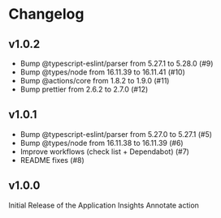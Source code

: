 # Changelog

## v1.0.2

- Bump @typescript-eslint/parser from 5.27.1 to 5.28.0 (#9)
- Bump @types/node from 16.11.39 to 16.11.41 (#10)
- Bump @actions/core from 1.8.2 to 1.9.0 (#11)
- Bump prettier from 2.6.2 to 2.7.0 (#12)

## v1.0.1

- Bump @typescript-eslint/parser from 5.27.0 to 5.27.1 (#5)
- Bump @types/node from 16.11.38 to 16.11.39 (#6)
- Improve workflows (check list + Dependabot) (#7)
- README fixes (#8)

## v1.0.0

Initial Release of the Application Insights Annotate action